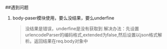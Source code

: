 ##遇到问题
1.  body-paser模块使用，要么没结果，要么underfine
    > 没结果是错误，underfine是没有获取到
    > 解决办法：先设置urlencodeParser的编码格式,extended为false,然后设置以json格式解析。返回结果在req.body对象中